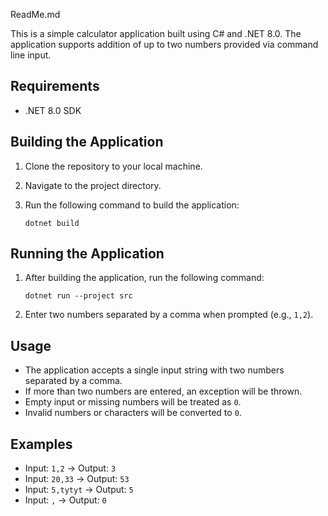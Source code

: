 ReadMe.md

This is a simple calculator application built using C# and .NET 8.0. The application supports addition of up to two numbers provided via command line input.

## Requirements

- .NET 8.0 SDK

## Building the Application

1. Clone the repository to your local machine.
2. Navigate to the project directory.
3. Run the following command to build the application:

   ```
   dotnet build
   ```

## Running the Application

1. After building the application, run the following command:

   ```
   dotnet run --project src
   ```

2. Enter two numbers separated by a comma when prompted (e.g., `1,2`).

## Usage

- The application accepts a single input string with two numbers separated by a comma.
- If more than two numbers are entered, an exception will be thrown.
- Empty input or missing numbers will be treated as `0`.
- Invalid numbers or characters will be converted to `0`.

## Examples

- Input: `1,2` -> Output: `3`
- Input: `20,33` -> Output: `53`
- Input: `5,tytyt` -> Output: `5`
- Input: `,` -> Output: `0`

```

```

